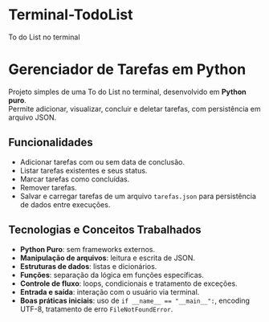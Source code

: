 # Terminal-TodoList
To do List no terminal

# Gerenciador de Tarefas em Python

Projeto simples de uma To do List no terminal, desenvolvido em **Python puro**.  
Permite adicionar, visualizar, concluir e deletar tarefas, com persistência em arquivo JSON.

## Funcionalidades

- Adicionar tarefas com ou sem data de conclusão.
- Listar tarefas existentes e seus status.
- Marcar tarefas como concluídas.
- Remover tarefas.
- Salvar e carregar tarefas de um arquivo `tarefas.json` para persistência de dados entre execuções.

## Tecnologias e Conceitos Trabalhados

- **Python Puro**: sem frameworks externos.
- **Manipulação de arquivos**: leitura e escrita de JSON.
- **Estruturas de dados**: listas e dicionários.
- **Funções**: separação da lógica em funções específicas.
- **Controle de fluxo**: loops, condicionais e tratamento de exceções.
- **Entrada e saída**: interação com o usuário via terminal.
- **Boas práticas iniciais**: uso de `if __name__ == "__main__":`, encoding UTF-8, tratamento de erro `FileNotFoundError`.



